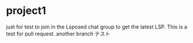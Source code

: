 # project1
just for test
to join in the Lsposed chat group to get the latest LSP.
This is a test for pull request.
another branch
テスト
